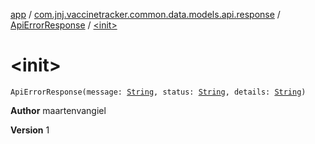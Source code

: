 [app](../../index.md) / [com.jnj.vaccinetracker.common.data.models.api.response](../index.md) / [ApiErrorResponse](index.md) / [&lt;init&gt;](./-init-.md)

# &lt;init&gt;

`ApiErrorResponse(message: `[`String`](https://kotlinlang.org/api/latest/jvm/stdlib/kotlin/-string/index.html)`, status: `[`String`](https://kotlinlang.org/api/latest/jvm/stdlib/kotlin/-string/index.html)`, details: `[`String`](https://kotlinlang.org/api/latest/jvm/stdlib/kotlin/-string/index.html)`)`

**Author**
maartenvangiel

**Version**
1

